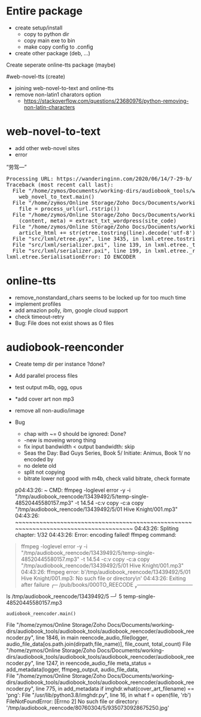 # Entire package
* create setup/install
  * copy to python dir
  * copy main exe to bin
  * make copy config to .config 
* create other package (deb, ...)

Create seperate online-tts package (maybe)

#web-novel-tts (create)
* joining web-novel-to-text and online-tts
* remove non-latin1 charators option
  * https://stackoverflow.com/questions/23680976/python-removing-non-latin-characters

# web-novel-to-text
* add other web-novel sites
* error
<p>“劳驾—”</p>
<pre>
Processing URL: https://wanderinginn.com/2020/06/14/7-29-b/
Traceback (most recent call last):
  File "/home/zymos/Documents/working-dirs/audiobook_tools/web-novel-to-text", line 12, in <module>
    web_novel_to_text.main()
  File "/home/zymos/Online Storage/Zoho Docs/Documents/working-dirs/audiobook_tools/audiobook_tools/web_novel_to_text/web_novel_to_text.py", line 857, in main
    file = process_url(url.rstrip())
  File "/home/zymos/Online Storage/Zoho Docs/Documents/working-dirs/audiobook_tools/audiobook_tools/web_novel_to_text/web_novel_to_text.py", line 740, in process_url
    (content, meta) = extract_txt_wordpress(site_code)
  File "/home/zymos/Online Storage/Zoho Docs/Documents/working-dirs/audiobook_tools/audiobook_tools/web_novel_to_text/web_novel_to_text.py", line 543, in extract_txt_wordpress
    article_html += str(etree.tostring(line).decode('utf-8'))
  File "src/lxml/etree.pyx", line 3435, in lxml.etree.tostring
  File "src/lxml/serializer.pxi", line 139, in lxml.etree._tostring
  File "src/lxml/serializer.pxi", line 199, in lxml.etree._raiseSerialisationError
lxml.etree.SerialisationError: IO_ENCODER
</pre>

# online-tts
* remove_nonstandard_chars seems to be locked up for too much time
* implement profiles
* add amazion polly, ibm, google cloud support
* check timeout-retry
* Bug: File does not exist shows as 0 files

# audiobook-reenconder
* Create temp dir per instance ?done?
* Add parallel process files
* test output m4b, ogg, opus
* *add cover art non mp3
* remove all non-audio/image
* Bug
  * chap with ~= 0 should be ignored: Done?
  * -new is moveing wrong thing
  * fix input bandwidth < output bandwidth: skip
  * Seas the Day: Bad Guys Series, Book 5/ Initiate: Animus, Book 1/ no encoded by
  * no delete old
  * split not copying
  * bitrate lower not good with m4b, check valid bitrate, check formate



  p04:43:26:  ~ CMD: ffmpeg -loglevel error -y -i "/tmp/audiobook_reencode/13439492/5/temp-single-48520445580157.mp3" -t 14.54 -c:v copy -c:a copy "/tmp/audiobook_reencode/13439492/5/01 Hive Knight/001.mp3"
04:43:26:  ~~~~~~~~~~~~~~~~~~~~~~~~~~~~~~~~~~~~~~~~~~~~~~~~~~~~~~~~~~~~~~~~~~~~~~~~~~~~~~~~~~~~~
04:43:26:          Spliting chapter: 1/32
04:43:26: Error: encoding failed!
ffmpeg command:
>ffmpeg -loglevel error -y -i "/tmp/audiobook_reencode/13439492/5/temp-single-48520445580157.mp3" -t 14.54 -c:v copy -c:a copy "/tmp/audiobook_reencode/13439492/5/01 Hive Knight/001.mp3"
04:43:26: ffmpeg error: b'/tmp/audiobook_reencode/13439492/5/01 Hive Knight/001.mp3: No such file or directory\n'
04:43:26: Exiting after failure
╭─ /pub/books/000TO_REECODE ───────────────

ls /tmp/audiobook_reencode/13439492/5                                            ─╯
5  temp-single-48520445580157.mp3


    audiobook_reencoder.main()   
  File "/home/zymos/Online Storage/Zoho Docs/Documents/working-dirs/audiobook_tools/audiobook_tools/audiobook_reencoder/audiobook_reencoder.py", line 1846, in main
    reencode_audio_file(logger, audio_file_data[os.path.join(dirpath,file_name)], file_count, total_count)
  File "/home/zymos/Online Storage/Zoho Docs/Documents/working-dirs/audiobook_tools/audiobook_tools/audiobook_reencoder/audiobook_reencoder.py", line 1247, in reencode_audio_file
    meta_status = add_metadata(logger, ffmpeg_output, audio_file_data, \
  File "/home/zymos/Online Storage/Zoho Docs/Documents/working-dirs/audiobook_tools/audiobook_tools/audiobook_reencoder/audiobook_reencoder.py", line 775, in add_metadata
    if imghdr.what(cover_art_filename) == 'png':
  File "/usr/lib/python3.8/imghdr.py", line 16, in what
    f = open(file, 'rb')
FileNotFoundError: [Errno 2] No such file or directory: '/tmp/audiobook_reencode/80760304/5/9350730928675250.jpg'

